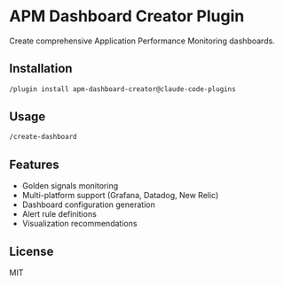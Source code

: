 # APM Dashboard Creator Plugin

Create comprehensive Application Performance Monitoring dashboards.

## Installation

```bash
/plugin install apm-dashboard-creator@claude-code-plugins
```

## Usage

```bash
/create-dashboard
```

## Features

- Golden signals monitoring
- Multi-platform support (Grafana, Datadog, New Relic)
- Dashboard configuration generation
- Alert rule definitions
- Visualization recommendations

## License

MIT
